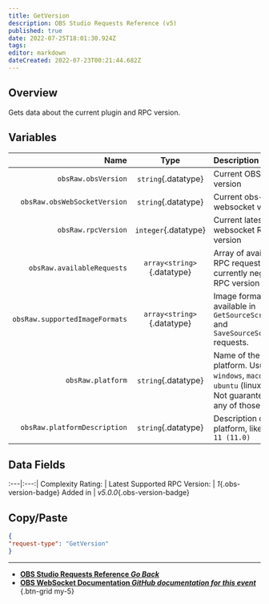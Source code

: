 ```yaml
---
title: GetVersion
description: OBS Studio Requests Reference (v5)
published: true
date: 2022-07-25T18:01:30.924Z
tags: 
editor: markdown
dateCreated: 2022-07-23T00:21:44.682Z
---
```


## Overview
Gets data about the current plugin and RPC version.

## Variables
Name | Type | Description | 
----:|:---------:|:------------|
`obsRaw.obsVersion` | `string`{.datatype} | Current OBS Studio version
`obsRaw.obsWebSocketVersion` | `string`{.datatype} | Current obs-websocket version 
`obsRaw.rpcVersion` | `integer`{.datatype} | Current latest obs-websocket RPC version
`obsRaw.availableRequests` | `array<string>`{.datatype} | Array of available RPC requests for the currently negotiated RPC version 
`obsRaw.supportedImageFormats` | `array<string>`{.datatype} | Image formats available in `GetSourceScreenshot` and `SaveSourceScreenshot` requests.
`obsRaw.platform` | `string`{.datatype} | Name of the platform. Usually `windows`, `macos`, or `ubuntu` (linux flavor). Not guaranteed to be any of those
`obsRaw.platformDescription` | `string`{.datatype} | Description of the platform, like `Windows 11 (11.0)`

## Data Fields
:---|:---:|
Complexity Rating: | <span class="stars stars--1"></span>
Latest Supported RPC Version: | *1*{.obs-version-badge}
Added in | *v5.0.0*{.obs-version-badge}

## Copy/Paste
```json
{
"request-type": "GetVersion"
}
```
---

- [<i class="mdi mdi-chevron-left"></i>**OBS Studio Requests Reference *Go Back***](/en/Broadcasters/OBS/Requests)
- [<i class="mdi mdi-github"></i> **OBS WebSocket Documentation *GitHub documentation for this event***](https://github.com/obsproject/obs-websocket/blob/master/docs/generated/protocol.md#getversion)
{.btn-grid my-5}